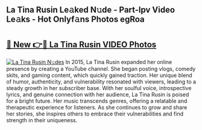## La Tina Rusin Le𝚊ked N𝚞de - Part-lpv Video Le𝚊ks - Hot Onlyf𝚊ns Photos egRoa

# <h2><a href="http://ab61030.deff.icu/?id=La+Tina+Rusin">🔗 New 👉🔴 La Tina Rusin VIDEO Photos</a></h2>

[![La Tina Rusin N𝚞des](https://i.imgur.com/rIISA9y.gif)](http://ab61030.deff.icu/?id=La+Tina+Rusin)
In 2015, La Tina Rusin expanded her online presence by creating a YouTube channel. She began posting vlogs, comedy skits, and gaming content, which quickly gained traction. Her unique blend of humor, authenticity, and vulnerability resonated with viewers, leading to a steady growth in her subscriber base. With her soulful voice, introspective lyrics, and genuine connection with her audience, La Tina Rusin is poised for a bright future. Her music transcends genres, offering a relatable and therapeutic experience for listeners. As she continues to grow and share her stories, she inspires others to embrace their vulnerabilities and find strength in their uniqueness.
